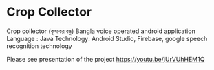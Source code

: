 # Crop Collector
Crop collector (কৃষকের বন্ধু)
Bangla voice operated android application
Language : Java
Technology: Android Studio, Firebase, google speech recognition technology

Please see presentation of the project
https://youtu.be/jUrVUhHEM1Q
